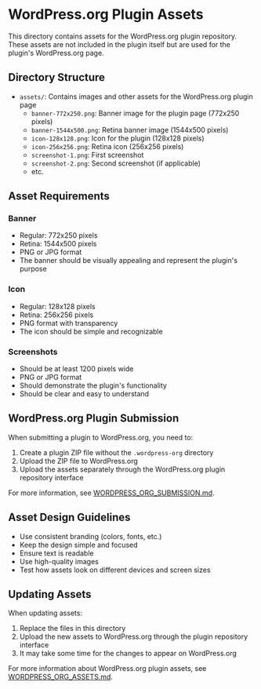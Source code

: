 # WordPress.org Plugin Assets

This directory contains assets for the WordPress.org plugin repository. These assets are not included in the plugin itself but are used for the plugin's WordPress.org page.

## Directory Structure

- `assets/`: Contains images and other assets for the WordPress.org plugin page
  - `banner-772x250.png`: Banner image for the plugin page (772x250 pixels)
  - `banner-1544x500.png`: Retina banner image (1544x500 pixels)
  - `icon-128x128.png`: Icon for the plugin (128x128 pixels)
  - `icon-256x256.png`: Retina icon (256x256 pixels)
  - `screenshot-1.png`: First screenshot
  - `screenshot-2.png`: Second screenshot (if applicable)
  - etc.

## Asset Requirements

### Banner

- Regular: 772x250 pixels
- Retina: 1544x500 pixels
- PNG or JPG format
- The banner should be visually appealing and represent the plugin's purpose

### Icon

- Regular: 128x128 pixels
- Retina: 256x256 pixels
- PNG format with transparency
- The icon should be simple and recognizable

### Screenshots

- Should be at least 1200 pixels wide
- PNG or JPG format
- Should demonstrate the plugin's functionality
- Should be clear and easy to understand

## WordPress.org Plugin Submission

When submitting a plugin to WordPress.org, you need to:

1. Create a plugin ZIP file without the `.wordpress-org` directory
2. Upload the ZIP file to WordPress.org
3. Upload the assets separately through the WordPress.org plugin repository interface

For more information, see [WORDPRESS_ORG_SUBMISSION.md](WORDPRESS_ORG_SUBMISSION.md).

## Asset Design Guidelines

- Use consistent branding (colors, fonts, etc.)
- Keep the design simple and focused
- Ensure text is readable
- Use high-quality images
- Test how assets look on different devices and screen sizes

## Updating Assets

When updating assets:

1. Replace the files in this directory
2. Upload the new assets to WordPress.org through the plugin repository interface
3. It may take some time for the changes to appear on WordPress.org

For more information about WordPress.org plugin assets, see [WORDPRESS_ORG_ASSETS.md](WORDPRESS_ORG_ASSETS.md).
